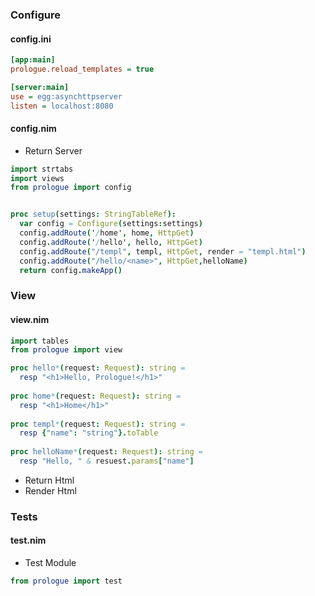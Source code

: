 ### Configure

#### config.ini

```ini
[app:main]
prologue.reload_templates = true

[server:main]
use = egg:asynchttpserver 
listen = localhost:8080
```

#### config.nim

- Return Server

```nim
import strtabs
import views
from prologue import config


proc setup(settings: StringTableRef):
  var config = Configure(settings:settings)
  config.addRoute('/home', home, HttpGet)
  config.addRoute('/hello', hello, HttpGet)
  config.addRoute("/templ", templ, HttpGet, render = "templ.html")
  config.addRoute("/hello/<name>", HttpGet,helloName)
  return config.makeApp()
```

### View

#### view.nim

```nim
import tables
from prologue import view

proc hello*(request: Request): string =
  resp "<h1>Hello, Prologue!</h1>"
    
proc home*(request: Request): string =
  resp "<h1>Home</h1>"
    
proc templ*(request: Request): string =
  resp {"name": "string"}.toTable
    
proc helloName*(request: Request): string =
  resp "Hello, " & resuest.params["name"]
```

- Return Html
- Render Html

### Tests

#### test.nim

- Test Module

```nim
from prologue import test
```





